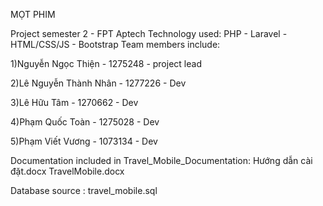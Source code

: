 MỌT PHIM

Project semester 2 - FPT Aptech 
Technology used: PHP - Laravel - HTML/CSS/JS - Bootstrap Team members include:

1)Nguyễn Ngọc Thiện - 1275248 - project lead

2)Lê Nguyễn Thành Nhân - 1277226 - Dev

3)Lê Hữu Tâm - 1270662 - Dev

4)Phạm Quốc Toàn - 1275028 - Dev

5)Phạm Viết Vương - 1073134 - Dev

Documentation included in Travel_Mobile_Documentation:
Hướng dẫn cài đặt.docx
TravelMobile.docx
	
Database source : travel_mobile.sql
